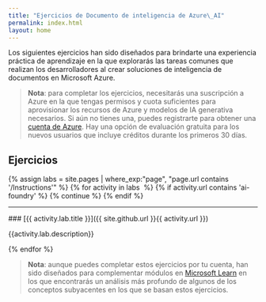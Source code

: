 ```yaml
---
title: "Ejercicios de Documento de inteligencia de Azure\_AI"
permalink: index.html
layout: home
---
```


Los siguientes ejercicios han sido diseñados para brindarte una experiencia práctica de aprendizaje en la que explorarás las tareas comunes que realizan los desarrolladores al crear soluciones de inteligencia de documentos en Microsoft Azure.

> **Nota**: para completar los ejercicios, necesitarás una suscripción a Azure en la que tengas permisos y cuota suficientes para aprovisionar los recursos de Azure y modelos de IA generativa necesarios. Si aún no tienes una, puedes registrarte para obtener una [cuenta de Azure](https://azure.microsoft.com/free). Hay una opción de evaluación gratuita para los nuevos usuarios que incluye créditos durante los primeros 30 días.

## Ejercicios

{% assign labs = site.pages | where_exp:"page", "page.url contains '/Instructions'" %} {% for activity in labs  %} {% if activity.url contains 'ai-foundry' %} {% continue %} {% endif %}
<hr>
### [{{ activity.lab.title }}]({{ site.github.url }}{{ activity.url }})

{{activity.lab.description}}

{% endfor %}

> **Nota**: aunque puedes completar estos ejercicios por tu cuenta, han sido diseñados para complementar módulos en [Microsoft Learn](https://learn.microsoft.com/training/paths/extract-data-from-forms-document-intelligence/) en los que encontrarás un análisis más profundo de algunos de los conceptos subyacentes en los que se basan estos ejercicios.
